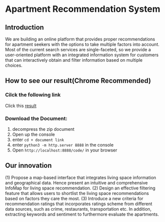 # Apartment Recommendation System

## Introduction

We are building an online platform that provides proper recommendations for apartment seekers with the options to take multiple factors into account. Most of the current search services are single-faceted, so we provide a user-oriented platform with an integrated information system for customers that can interactively obtain and filter information based on multiple choices.

## How to see our result(Chrome Recommended)

### Cilck the following link 

Click this [result](https://jingyi1030.github.io/test666/apartmentsystem/FrontEnd/) 

### Download the Document:

1. decompress the zip document
2. Open up the console
3. enter `cd + document link`
4. enter `python3 -m http.server 8888` in the console
5. Open `http://localhost:8888/code/` in your browser

## Our innovation

(1) Propose a map-based interface that integrates living space information and geographical data. Hence present an intuitive and comprehensive InfoMap for living space recommendation.
(2) Design an effective filtering feature that allows users to shortlist the living space recommendations based on factors they care the most.
(3) Introduce a new criteria for recommendation ratings that incorporates ratings scheme from different data sources, such as crime, restaurants, transportation etc. In addition, extracting keywords and sentiment to furthermore evaluate the apartments.

